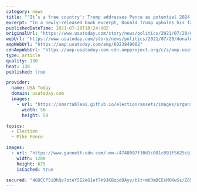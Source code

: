 ```yaml
---
category: news
title: "'It’s a free country': Trump addresses Pence as potential 2024 competitor in new interview"
excerpt: "In a newly-released book excerpt, Donald Trump upholds his false election claims, knocks Mike Pence and says he's a potential 2024 presidential rival."
publishedDateTime: 2021-07-20T18:24:00Z
originalUrl: "https://www.usatoday.com/story/news/politics/2021/07/20/donald-trump-news-book-mike-pence-potential-2024-presidential-election-candidates-rivals/8023849002/"
webUrl: "https://www.usatoday.com/story/news/politics/2021/07/20/donald-trump-news-book-mike-pence-potential-2024-presidential-election-candidates-rivals/8023849002/"
ampWebUrl: "https://amp.usatoday.com/amp/8023849002"
cdnAmpWebUrl: "https://amp-usatoday-com.cdn.ampproject.org/c/s/amp.usatoday.com/amp/8023849002"
type: article
quality: 130
heat: 130
published: true

provider:
  name: USA Today
  domain: usatoday.com
  images:
    - url: "https://smartableai.github.io/election/assets/images/organizations/usatoday.com-50x50.jpg"
      width: 50
      height: 50

topics:
  - Election
  - Mike Pence

images:
  - url: "https://www.gannett-cdn.com/-mm-/4748097f30d3c081c091f5625cb14d838cab864a/c=0-248-4778-2936/local/-/media/2021/06/11/Hagerstown/27191107f746a16e6127c7fab24d23f4.jpg?auto=webp&format=pjpg&width=1200"
    width: 1200
    height: 675
    isCached: true

secured: "4GUCCP5iDhQv7oteY5I2eG1ef7k9JKBzpdDAyv/b1t+m6OmDCEsM6KwSs/Z8SXfvhDOOfOhXNnr0gSELkG18U72c3UR6cP7Wi95KTMhIdLphXyzwCPM267vfQQD4kRQNvH+jPVvVq+6x+eAqFT/Dmrc/ygSkWDlWiiXMs8dBqPFBO3uZFGmu9E4vwF7yB8zTB+yw8jk0B1Wc5dRuTSn/90osIjb2UrTinxS3h2m7wX+msSgr+Z2h2sMkJdNFtLrveHwDAjv8DZNlxK0eDEBWAZeYmfeYuMy+0RZuYjRodr7lSYporeRSZ5VpkuPl8S6+goeEJmAq9E28vq+Q8MiMbQs5onk5YN1Vq2CsaGMQetw=;HbsHMpFro9WoiYAZDfd8+w=="
---
```


